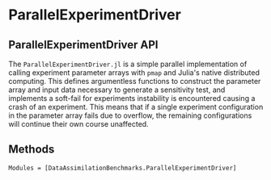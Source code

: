 # ParallelExperimentDriver 

## ParallelExperimentDriver API

The `ParallelExperimentDriver.jl` is a simple parallel implementation of calling experiment parameter arrays
with `pmap` and Julia's native distributed computing.  This defines argumentless functions to construct
the parameter array and input data necessary to generate a sensitivity test, and implements a soft-fail for
experiments instability is encountered causing a crash of an experiment. This means that if a single experiment
configuration in the parameter array fails due to overflow, the remaining configurations will continue their
own course unaffected.

## Methods
```@autodocs
Modules = [DataAssimilationBenchmarks.ParallelExperimentDriver]
```
